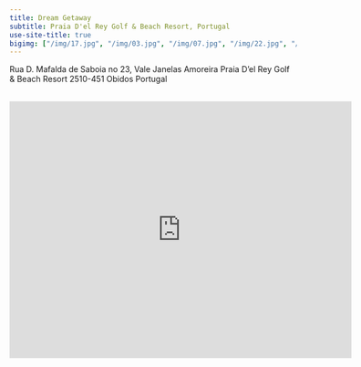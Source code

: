 ```yaml
---
title: Dream Getaway
subtitle: Praia D'el Rey Golf & Beach Resort, Portugal
use-site-title: true
bigimg: ["/img/17.jpg", "/img/03.jpg", "/img/07.jpg", "/img/22.jpg", "/img/24.jpg"]
---
```


Rua D. Mafalda de Saboia no 23, Vale Janelas Amoreira
Praia D’el Rey Golf & Beach Resort
2510-451 Obidos
Portugal
<br><br>
<div>
	<iframe src="https://www.google.com/maps/embed?pb=!1m14!1m8!1m3!1d3083.4724857419615!2d-9.2877217!3d39.3908154!3m2!1i1024!2i768!4f13.1!3m3!1m2!1s0x0%3A0x0!2zMznCsDIzJzI1LjYiTiA5wrAxNycwNi41Ilc!5e0!3m2!1sen!2sus!4v1544375481211" width="600" height="450" frameborder="0" style="border:0" allowfullscreen></iframe>
</div>
